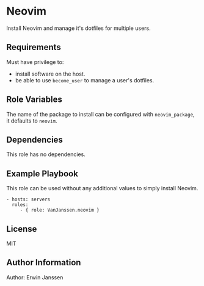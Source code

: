 Neovim
=========

Install Neovim and manage it's dotfiles for multiple users.

Requirements
------------

Must have privilege to:
* install software on the host.
* be able to use `become_user` to manage a user's dotfiles.

Role Variables
--------------

The name of the package to install can be configured with `neovim_package`, it
defaults to `neovim`.

Dependencies
------------

This role has no dependencies.

Example Playbook
----------------

This role can be used without any additional values to simply install Neovim.

    - hosts: servers
      roles:
         - { role: VanJanssen.neovim }

License
-------

MIT

Author Information
------------------

Author: Erwin Janssen
